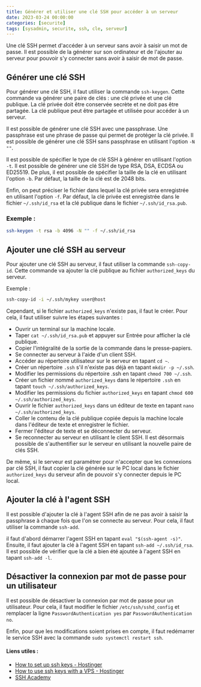 ```yaml
---
title: Générer et utiliser une clé SSH pour accéder à un serveur
date: 2023-03-24 00:00:00
categories: [securite]
tags: [sysadmin, securite, ssh, cle, serveur]
---
```


Une clé SSH permet d'accéder à un serveur sans avoir à saisir un mot de passe. Il est possible de la générer sur son ordinateur et de l'ajouter au serveur pour pouvoir s'y connecter sans avoir à saisir de mot de passe.

## Générer une clé SSH

Pour générer une clé SSH, il faut utiliser la commande `ssh-keygen`. Cette commande va générer une paire de clés : une clé privée et une clé publique. La clé privée doit être conservée secrète et ne doit pas être partagée. La clé publique peut être partagée et utilisée pour accéder à un serveur.

Il est possible de générer une clé SSH avec une passphrase. Une passphrase est une phrase de passe qui permet de protéger la clé privée. Il est possible de générer une clé SSH sans passphrase en utilisant l'option `-N ""`.

Il est possible de spécifier le type de clé SSH à générer en utilisant l'option `-t`. Il est possible de générer une clé SSH de type RSA, DSA, ECDSA ou ED25519. De plus, il est possible de spécifier la taille de la clé en utilisant l'option `-b`. Par défaut, la taille de la clé est de 2048 bits.

Enfin, on peut préciser le fichier dans lequel la clé privée sera enregistrée en utilisant l'option `-f`. Par défaut, la clé privée est enregistrée dans le fichier `~/.ssh/id_rsa` et la clé publique dans le fichier `~/.ssh/id_rsa.pub`.

### Exemple : 

```bash
ssh-keygen -t rsa -b 4096 -N "" -f ~/.ssh/id_rsa
```

## Ajouter une clé SSH au serveur

Pour ajouter une clé SSH au serveur, il faut utiliser la commande `ssh-copy-id`. Cette commande va ajouter la clé publique au fichier `authorized_keys` du serveur.

Exemple : 

```bash
ssh-copy-id -i ~/.ssh/mykey user@host
```

Cependant, si le fichier `authorized_keys` n'existe pas, il faut le créer. Pour cela, il faut utiliser suivre les étapes suivantes : 

- Ouvrir un terminal sur la machine locale.
- Taper `cat ~/.ssh/id_rsa.pub` et appuyer sur Entrée pour afficher la clé publique.
- Copier l'intégralité de la sortie de la commande dans le presse-papiers.
- Se connecter au serveur à l'aide d'un client SSH.
- Accéder au répertoire utilisateur sur le serveur en tapant `cd ~`.
- Créer un répertoire `.ssh` s'il n'existe pas déjà en tapant `mkdir -p ~/.ssh`.
- Modifier les permissions du répertoire .ssh en tapant `chmod 700 ~/.ssh`.
- Créer un fichier nommé `authorized_keys` dans le répertoire `.ssh` en tapant `touch ~/.ssh/authorized_keys`.
- Modifier les permissions du fichier `authorized_keys` en tapant `chmod 600 ~/.ssh/authorized_keys`.
- Ouvrir le fichier `authorized_keys` dans un éditeur de texte en tapant `nano ~/.ssh/authorized_keys`.
- Coller le contenu de la clé publique copiée depuis la machine locale dans l'éditeur de texte et enregistrer le fichier.
- Fermer l'éditeur de texte et se déconnecter du serveur.
- Se reconnecter au serveur en utilisant le client SSH. Il est désormais possible de s'authentifier sur le serveur en utilisant la nouvelle paire de clés SSH.

De même, si le serveur est paramétrer pour n'accepter que les connexions par clé SSH, il faut copier la clé générée sur le PC local dans le fichier `authorized_keys` du serveur afin de pouvoir s'y connecter depuis le PC local.

## Ajouter la clé à l'agent SSH

Il est possible d'ajouter la clé à l'agent SSH afin de ne pas avoir à saisir la passphrase à chaque fois que l'on se connecte au serveur. Pour cela, il faut utiliser la commande `ssh-add`.

il faut d'abord démarrer l'agent SSH en tapant `eval "$(ssh-agent -s)"`. Ensuite, il faut ajouter la clé à l'agent SSH en tapant `ssh-add ~/.ssh/id_rsa`. Il est possible de vérifier que la clé a bien été ajoutée à l'agent SSH en tapant `ssh-add -l`.

## Désactiver la connexion par mot de passe pour un utilisateur

Il est possible de désactiver la connexion par mot de passe pour un utilisateur. Pour cela, il faut modifier le fichier `/etc/ssh/sshd_config` et remplacer la ligne `PasswordAuthentication yes` par `PasswordAuthentication no`.

Enfin, pour que les modifications soient prises en compte, il faut redémarrer le service SSH avec la commande `sudo systemctl restart ssh`.

#### Liens utiles :

- [How to set up ssh keys - Hostinger ](https://www.hostinger.com/tutorials/ssh/how-to-set-up-ssh-keys)
- [How to use ssh keys with a VPS - Hostinger](https://support.hostinger.com/en/articles/4792364-how-to-use-ssh-keys-at-vps)
- [SSH Academy](https://www.ssh.com/academy/ssh/copy-id#copy-the-key-to-a-server)